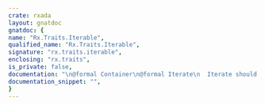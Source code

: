 ```yaml
---
crate: rxada
layout: gnatdoc
gnatdoc: {
name: "Rx.Traits.Iterable",
qualified_name: "Rx.Traits.Iterable",
signature: "rx.traits.iterable",
enclosing: "rx.traits",
is_private: false,
documentation: "\n@formal Container\n@formal Iterate\n  Iterate should call its second parameter procedure for each element in the container",
documentation_snippet: "",
}
---
```

